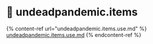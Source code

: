 # 🔦 undeadpandemic.items

{% content-ref url="undeadpandemic.items.use.md" %}
[undeadpandemic.items.use.md](undeadpandemic.items.use.md)
{% endcontent-ref %}

